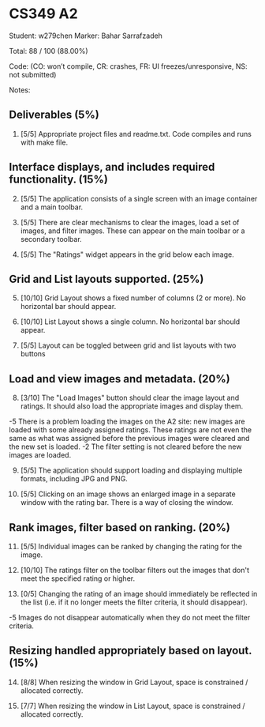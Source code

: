 # CS349 A2
Student: w279chen
Marker: Bahar Sarrafzadeh


Total: 88 / 100 (88.00%)

Code: 
(CO: won’t compile, CR: crashes, FR: UI freezes/unresponsive, NS: not submitted)


Notes:   

## Deliverables (5%)

1. [5/5] Appropriate project files and readme.txt. Code compiles and runs with make file.

## Interface displays, and includes required functionality. (15%)

2. [5/5] The application consists of a single screen with an image container and a main toolbar.

3. [5/5] There are clear mechanisms to clear the images, load a set of images, and filter images. These can appear on the main toolbar or a secondary toolbar.

4. [5/5] The "Ratings" widget appears in the grid below each image.

## Grid and List layouts supported. (25%)

5. [10/10] Grid Layout shows a fixed number of columns (2 or more). No horizontal bar should appear.

6. [10/10] List Layout shows a single column. No horizontal bar should appear.

7. [5/5] Layout can be toggled between grid and list layouts with two buttons

## Load and view images and metadata. (20%)

8. [3/10] The "Load Images" button should clear the image layout and ratings. It should also load the appropriate images and display them.

-5  There is a problem loading the images on the A2 site: new images are loaded with some already assigned ratings. These ratings are not even the same as what was assigned before the previous images were cleared and the new set is loaded. 
-2  The filter setting is not cleared before the new images are loaded.

9. [5/5] The application should support loading and displaying multiple formats, including JPG and PNG.

10. [5/5] Clicking on an image shows an enlarged image in a separate window with the rating bar. There is a way of closing the window.

## Rank images, filter based on ranking. (20%)

11. [5/5] Individual images can be ranked by changing the rating for the image.

12. [10/10] The ratings filter on the toolbar filters out the images that don't meet the specified rating or higher.

13. [0/5] Changing the rating of an image should immediately be reflected in the list (i.e. if it no longer meets the filter criteria, it should disappear).

-5 Images do not disappear automatically when they do not meet the filter criteria.		

## Resizing handled appropriately based on layout. (15%)

14. [8/8] When resizing the window in Grid Layout, space is constrained / allocated correctly.

15. [7/7] When resizing the window in List Layout, space is constrained / allocated correctly.
